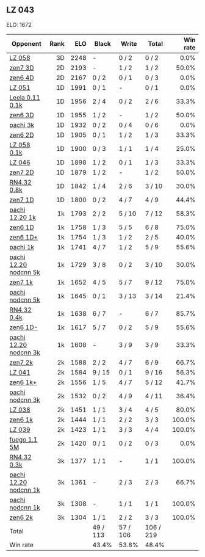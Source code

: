 ## LZ 043 ##

ELO: 1672

Opponent | Rank | ELO | Black | Write | Total | Win rate
---------|-----:|----:|-------|-------|-------|-------:
[LZ 058](LZ%20058.md) | 3D | 2248 | - | 0 / 2 | 0 / 2 | 0.0%
[zen7 3D](zen7%203D.md) | 2D | 2193 | - | 1 / 2 | 1 / 2 | 50.0%
[zen6 4D](zen6%204D.md) | 2D | 2167 | 0 / 2 | 0 / 1 | 0 / 3 | 0.0%
[LZ 051](LZ%20051.md) | 1D | 1991 | 0 / 1 | - | 0 / 1 | 0.0%
[Leela 0.11 0.1k](Leela%200.11%200.1k.md) | 1D | 1956 | 2 / 4 | 0 / 2 | 2 / 6 | 33.3%
[zen6 3D](zen6%203D.md) | 1D | 1955 | 1 / 2 | - | 1 / 2 | 50.0%
[pachi 3k](pachi%203k.md) | 1D | 1932 | 0 / 2 | 0 / 4 | 0 / 6 | 0.0%
[zen6 2D](zen6%202D.md) | 1D | 1905 | 0 / 1 | 1 / 2 | 1 / 3 | 33.3%
[LZ 058 0.1k](LZ%20058%200.1k.md) | 1D | 1900 | 0 / 3 | 1 / 1 | 1 / 4 | 25.0%
[LZ 046](LZ%20046.md) | 1D | 1898 | 1 / 2 | 0 / 1 | 1 / 3 | 33.3%
[zen7 2D](zen7%202D.md) | 1D | 1879 | 1 / 2 | - | 1 / 2 | 50.0%
[RN4.32 0.8k](RN4.32%200.8k.md) | 1D | 1842 | 1 / 4 | 2 / 6 | 3 / 10 | 30.0%
[zen7 1D](zen7%201D.md) | 1D | 1800 | 0 / 2 | 4 / 7 | 4 / 9 | 44.4%
[pachi 12.20 1k](pachi%2012.20%201k.md) | 1k | 1793 | 2 / 2 | 5 / 10 | 7 / 12 | 58.3%
[zen6 1D](zen6%201D.md) | 1k | 1758 | 1 / 3 | 5 / 5 | 6 / 8 | 75.0%
[zen6 1D+](zen6%201D+.md) | 1k | 1754 | 1 / 3 | 1 / 2 | 2 / 5 | 40.0%
[pachi 1k](pachi%201k.md) | 1k | 1741 | 4 / 7 | 1 / 2 | 5 / 9 | 55.6%
[pachi 12.20 nodcnn 5k](pachi%2012.20%20nodcnn%205k.md) | 1k | 1729 | 3 / 8 | 0 / 2 | 3 / 10 | 30.0%
[zen7 1k](zen7%201k.md) | 1k | 1652 | 4 / 5 | 5 / 7 | 9 / 12 | 75.0%
[pachi nodcnn 5k](pachi%20nodcnn%205k.md) | 1k | 1645 | 0 / 1 | 3 / 13 | 3 / 14 | 21.4%
[RN4.32 0.4k](RN4.32%200.4k.md) | 1k | 1638 | 6 / 7 | - | 6 / 7 | 85.7%
[zen6 1D-](zen6%201D-.md) | 1k | 1617 | 5 / 7 | 0 / 2 | 5 / 9 | 55.6%
[pachi 12.20 nodcnn 3k](pachi%2012.20%20nodcnn%203k.md) | 1k | 1608 | - | 3 / 9 | 3 / 9 | 33.3%
[zen7 2k](zen7%202k.md) | 2k | 1588 | 2 / 2 | 4 / 7 | 6 / 9 | 66.7%
[LZ 041](LZ%20041.md) | 2k | 1584 | 9 / 15 | 0 / 1 | 9 / 16 | 56.3%
[zen6 1k+](zen6%201k+.md) | 2k | 1556 | 1 / 5 | 4 / 7 | 5 / 12 | 41.7%
[pachi nodcnn 3k](pachi%20nodcnn%203k.md) | 2k | 1532 | 0 / 2 | 4 / 9 | 4 / 11 | 36.4%
[LZ 038](LZ%20038.md) | 2k | 1451 | 1 / 1 | 3 / 4 | 4 / 5 | 80.0%
[zen6 1k](zen6%201k.md) | 2k | 1444 | 1 / 1 | 2 / 2 | 3 / 3 | 100.0%
[LZ 039](LZ%20039.md) | 2k | 1423 | 1 / 1 | 3 / 3 | 4 / 4 | 100.0%
[fuego 1.1 5M](fuego%201.1%205M.md) | 2k | 1420 | 0 / 1 | 0 / 2 | 0 / 3 | 0.0%
[RN4.32 0.3k](RN4.32%200.3k.md) | 3k | 1377 | 1 / 1 | - | 1 / 1 | 100.0%
[pachi 12.20 nodcnn 1k](pachi%2012.20%20nodcnn%201k.md) | 3k | 1361 | - | 2 / 3 | 2 / 3 | 66.7%
[pachi nodcnn 1k](pachi%20nodcnn%201k.md) | 3k | 1308 | - | 1 / 1 | 1 / 1 | 100.0%
[zen6 2k](zen6%202k.md) | 3k | 1304 | 1 / 1 | 2 / 2 | 3 / 3 | 100.0%
Total | | | 49 / 113 | 57 / 106 | 106 / 219 | 
Win rate| | | 43.4% | 53.8% | 48.4% | 
